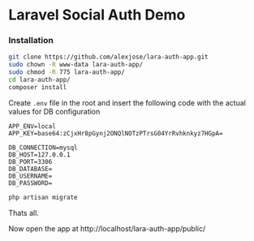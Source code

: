 # Laravel Social Auth Demo
### Installation
```sh
git clone https://github.com/alexjose/lara-auth-app.git
sudo chown -R www-data lara-auth-app/
sudo chmod -R 775 lara-auth-app/
cd lara-auth-app/
composer install
```

Create `.env` file in the root and insert the following code with the actual values for DB configuration

```
APP_ENV=local
APP_KEY=base64:zCjxHr8pGynj2ONQlNOTzPTrsG04YrRvhknkyz7HGpA=

DB_CONNECTION=mysql
DB_HOST=127.0.0.1
DB_PORT=3306
DB_DATABASE=
DB_USERNAME=
DB_PASSWORD=
```

```bash
php artisan migrate
```
Thats all.

Now open the app at http://localhost/lara-auth-app/public/
